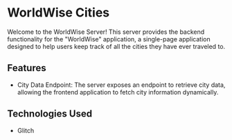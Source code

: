 # WorldWise Cities

Welcome to the WorldWise Server! This server provides the backend functionality for the "WorldWise" application, a single-page application designed to help users keep track of all the cities they have ever traveled to.

## Features

- City Data Endpoint: The server exposes an endpoint to retrieve city data, allowing the frontend application to fetch city information dynamically.

## Technologies Used

- Glitch

